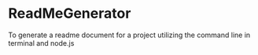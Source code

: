 # ReadMeGenerator

To generate a readme document for a project utilizing the command line in terminal and node.js

